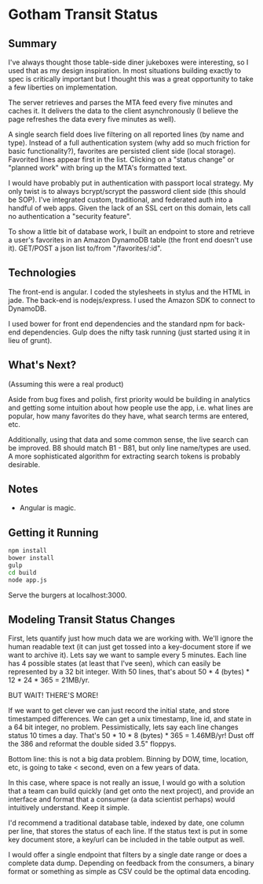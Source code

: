 Gotham Transit Status
=====================

Summary
-------

I've always thought those table-side diner jukeboxes were interesting, so I used that as my design inspiration. In most situations building exactly to spec is critically important but I thought this was a great opportunity to take a few liberties on implementation.

The server retrieves and parses the MTA feed every five minutes and caches it. It delivers the data to the client asynchronously (I believe the page refreshes the data every five minutes as well).

A single search field does live filtering on all reported lines (by name and type). Instead of a full authentication system (why add so much friction for basic functionality?), favorites are persisted client side (local storage). Favorited lines appear first in the list. Clicking on a "status change" or "planned work" with bring up the MTA's formatted text.

I would have probably put in authentication with passport local strategy. My only twist is to always bcrypt/scrypt the password client side (this should be SOP). I've integrated custom, traditional, and federated auth into a handful of web apps. Given the lack of an SSL cert on this domain, lets call no authentication a "security feature". 

To show a little bit of database work, I built an endpoint to store and retrieve a user's favorites in an Amazon DynamoDB table (the front end doesn't use it). GET/POST a json list to/from "/favorites/:id". 


Technologies
------------

The front-end is angular. I coded the stylesheets in stylus and the HTML in jade. The back-end is nodejs/express. I used the Amazon SDK to connect to DynamoDB.

I used bower for front end dependencies and the standard npm for back-end dependencies. Gulp does the nifty task running (just started using it in lieu of grunt).


What's Next? 
------------
(Assuming this were a real product)

Aside from bug fixes and polish, first priority would be building in analytics and getting some intuition about how people use the app, i.e. what lines are popular, how many favorites do they have, what search terms are entered, etc.

Additionally, using that data and some common sense, the live search can be improved. B8 should match B1 - B81, but only line name/types are used. A more sophisticated algorithm for extracting search tokens is probably desirable.

Notes
-----

  * Angular is magic.


Getting it Running
------------------

```bash
npm install
bower install
gulp
cd build
node app.js

```
Serve the burgers at localhost:3000.


Modeling Transit Status Changes
-------------------------------

First, lets quantify just how much data we are working with. We'll ignore the human readable text (it can just get tossed into a key-document store if we want to archive it). Lets say we want to sample every 5 minutes. Each line has 4 possible states (at least that I've seen), which can easily be represented by a 32 bit integer. With 50 lines, that's about 50 * 4 (bytes) * 12 * 24 * 365 = 21MB/yr.

BUT WAIT! THERE'S MORE!

If we want to get clever we can just record the initial state, and store timestamped differences. We can get a unix timestamp, line id, and state in a 64 bit integer, no problem. Pessimistically, lets say each line changes status 10 times a day. That's 50 * 10 * 8 (bytes) * 365 = 1.46MB/yr! Dust off the 386 and reformat the double sided 3.5" floppys. 

Bottom line: this is not a big data problem. Binning by DOW, time, location, etc, is going to take < second, even on a few years of data. 

In this case, where space is not really an issue, I would go with a solution that a team can build quickly (and get onto the next project), and provide an interface and format that a consumer (a data scientist perhaps) would intuitively understand. Keep it simple.

I'd recommend a traditional database table, indexed by date, one column per line, that stores the status of each line. If the status text is put in some key document store, a key/url can be included in the table output as well.

I would offer a single endpoint that filters by a single date range or does a complete data dump. Depending on feedback from the consumers, a binary format or something as simple as CSV could be the optimal data encoding. 